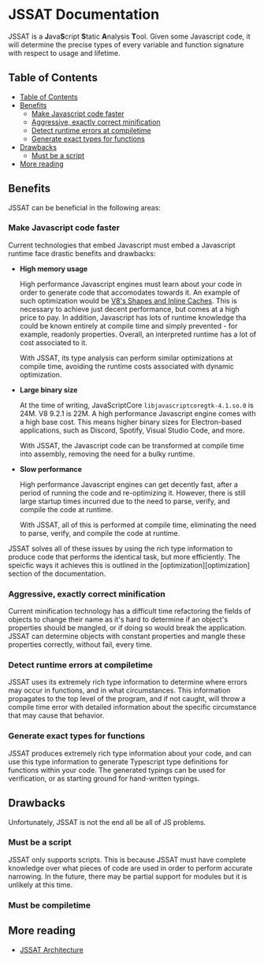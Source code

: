 # JSSAT Documentation

JSSAT is a **J**ava**S**cript **S**tatic **A**nalysis **T**ool. Given some
Javascript code, it will determine the precise types of every variable and
function signature with respect to usage and lifetime.

## Table of Contents

- [Table of Contents](#table-of-contents)
- [Benefits](#benefits)
  - [Make Javascript code faster](#make-javascript-code-faster)
  - [Aggressive, exactly correct minification](#aggressive-exactly-correct-minification)
  - [Detect runtime errors at compiletime](#detect-runtime-errors-at-compiletime)
  - [Generate exact types for functions](#generate-exact-types-for-functions)
- [Drawbacks](#drawbacks)
  - [Must be a script](#must-be-a-script)
- [More reading](#more-reading)

## Benefits

JSSAT can be beneficial in the following areas:

### Make Javascript code faster

Current technologies that embed Javascript must embed a Javascript runtime face
drastic benefits and drawbacks:

- **High memory usage**

  High performance Javascript engines must learn about your code in order to
  generate code that accomodates towards it. An example of such optimization
  would be [V8's Shapes and Inline Caches][v8-shapes]. This is necessary to
  achieve just decent performance, but comes at a high price to pay. In
  addition, Javascript has lots of runtime knowledge tha could be known entirely
  at compile time and simply prevented - for example, readonly properties.
  Overall, an interpreted runtime has a lot of cost associated to it.

  With JSSAT, its type analysis can perform similar optimizations at compile
  time, avoiding the runtime costs associated with dynamic optimization.

- **Large binary size**

  At the time of writing, JavaScriptCore `libjavascriptcoregtk-4.1.so.0` is 24M.
  V8 9.2.1 is 22M. A high performance Javascript engine comes with a high base
  cost. This means higher binary sizes for Electron-based applications, such as
  Discord, Spotify, Visual Studio Code, and more.

  With JSSAT, the Javascript code can be transformed at compile time into
  assembly, removing the need for a bulky runtime.

- **Slow performance**

  High performance Javascript engines can get decently fast, after a period of
  running the code and re-optimizing it. However, there is still large startup
  times incurred due to the need to parse, verify, and compile the code at
  runtime.

  With JSSAT, all of this is performed at compile time, eliminating the need to
  parse, verify, and compile the code at runtime.

JSSAT solves all of these issues by using the rich type information to produce
code that performs the identical task, but more efficiently. The speicfic ways
it achieves this is outlined in the [optimization][optimization] section of the
documentation.

[v8-shapes]: https://mathiasbynens.be/notes/shapes-ics
[optimizations]: ./optimization

### Aggressive, exactly correct minification

Current minification technology has a difficult time refactoring the fields of
objects to change their name as it's hard to determine if an object's properties
should be mangled, or if doing so would break the application. JSSAT can
determine objects with constant properties and mangle these properties
correctly, without fail, every time.

### Detect runtime errors at compiletime

JSSAT uses its extremely rich type information to determine where errors may
occur in functions, and in what circumstances. This information propagates to
the top level of the program, and if not caught, will throw a compile time error
with detailed information about the specific circumstance that may cause that
behavior.

### Generate exact types for functions

JSSAT produces extremely rich type information about your code, and can use this
type information to generate Typescript type definitions for functions within
your code. The generated typings can be used for verification, or as starting
ground for hand-written typings.

## Drawbacks

Unfortunately, JSSAT is not the end all be all of JS problems.

### Must be a script

JSSAT only supports scripts. This is because JSSAT must have complete knowledge
over what pieces of code are used in order to perform accurate narrowing. In the
future, there may be partial support for modules but it is unlikely at this
time.

### Must be compiletime

## More reading

- [JSSAT Architecture](./architecture.md)
